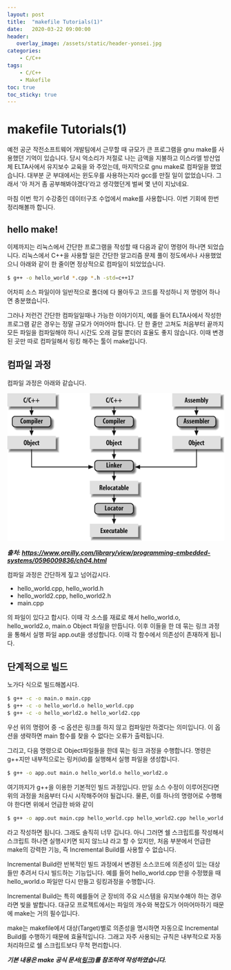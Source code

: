 ```yaml
---
layout: post
title:  "makefile Tutorials(1)"
date:   2020-03-22 09:00:00
header:
   overlay_image: /assets/static/header-yonsei.jpg
categories: 
    - C/C++
tags:
    - C/C++
    - Makefile
toc: true
toc_sticky: true
---
```


# makefile Tutorials(1)

예전 공군 작전소프트웨어 개발팀에서 근무할 때 규모가 큰 프로그램을 gnu make를 사용했던 기억이 있습니다. 당시 억소리가 저절로 나는 금액을 지불하고 이스라엘 방산업체 ELTA사에서 유지보수 교육을 와 주었는데, 마지막으로 gnu make로 컴파일을 했었습니다. 대부분 군 부대에서는 윈도우를 사용하는지라 gcc를 만질 일이 없었습니다. 그래서 '아 저거 좀 공부해봐야겠다'라고 생각했던게 벌써 몇 년이 지났네요.

마침 이번 학기 수강중인 데이터구조 수업에서 make를 사용합니다. 이번 기회에 한번 정리해볼까 합니다. 

<!--more-->

## hello make!

이제까지는 리눅스에서 간단한 프로그램을 작성할 때 다음과 같이 명령어 하나면 되었습니다. 리눅스에서 C++을 사용할 일은 간단한 알고리즘 문제 풀이 정도에서나 사용했었으니 아래와 같이 한 줄이면 정상적으로 컴파일이 되었었습니다.

```bash
$ g++ -o hello_world *.cpp *.h -std=c++17
```

어차피 소스 파일이야 일반적으로 폴더에 다 몰아두고 코드를 작성하니 저 명령어 하나면 충분했습니다. 

그러나 저런건 간단한 컴파일일때나 가능한 이야기이지, 예를 들어 ELTA사에서 작성한 프로그램 같은 경우는 정말 규모가 어마어마 합니다. 단 한 줄만 고쳐도 처음부터 끝까지 모든 파일을 컴파일해야 하니 시간도 오래 걸릴 뿐더러 효율도 좋지 않습니다. 이때 변경된 곳만 따로 컴파일해서 링킹 해주는 툴이 make입니다.



## 컴파일 과정

컴파일 과정은 아래와 같습니다.

![figure](/assets/posts/2020-03-22-makefile-1/figure-1.png)

***출처: https://www.oreilly.com/library/view/programming-embedded-systems/0596009836/ch04.html***


컴파일 과정은 간단하게 짚고 넘어갑시다. 

- hello_world.cpp, hello_world.h
- hello_world2.cpp, hello_world2.h
- main.cpp

의 파일이 있다고 합시다. 이때 각 소스를 재료로 해서 hello_world.o, hello_world2.o, main.o Object 파일을 만듭니다. 이후 이들을 한 데 묶는 링크 과정을 통해서 실행 파일 app.out을 생성합니다. 이때 각 함수에서 의존성이 존재하게 됩니다.

## 단계적으로 빌드

노가다 식으로 빌드해봅시다. 

```bash
$ g++ -c -o main.o main.cpp
$ g++ -c -o hello_world.o hello_world.cpp
$ g++ -c -o hello_world2.o hello_world2.cpp
```

우선 위의 명령어 중 -c 옵션은 링크를 하지 않고 컴파일만 하겠다는 의미입니다. 이 옵션을 생략하면 main 함수를 찾을 수 없다는 오류가 출력됩니다.

그리고, 다음 명령으로 Object파일들을 한데 묶는 링크 과정을 수행합니다. 명령은 g++지만 내부적으로는 링커(ld)를 실행해서 실행 파일을 생성합니다.

```bash
$ g++ -o app.out main.o hello_world.o hello_world2.o
```

여기까지가 g++을 이용한 기본적인 빌드 과정입니다. 만일 소스 수정이 이루어진다면 위의 과정을 처음부터 다시 시작해주어야 될겁니다. 물론, 이를 하나의 명령어로 수행해야 한다면 위에서 언급한 바와 같이


```bash
$ g++ -o app.out main.cpp hello_world.cpp hello_world2.cpp hello_world.h hello_world2.h
```

라고 작성하면 됩니다. 그래도 솔직히 너무 깁니다. 아니 그러면 쉘 스크립트를 작성해서 스크립트 하나면 실행시키면 되지 않느냐 라고 할 수 있지만, 처음 부분에서 언급한 make의 강력한 기능, 즉 Incremental Build를 사용할 수 없습니다. 

Incremental Build란 반복적인 빌드 과정에서 변경된 소스코드에 의존성이 있는 대상들만 추려서 다시 빌드하는 기능입니다. 예를 들어 hello_world.cpp 만을 수정했을 때 hello_world.o 파일만 다시 만들고 링킹과정을 수행합니다.

Incremental Build는 특히 예를들어 군 장비의 주요 시스템을 유지보수해야 하는 경우라면 빛을 발합니다. 대규모 프로젝트에서는 파일의 개수와 복잡도가 어마어마하기 때문에 make는 거의 필수입니다.

make는 makefile에서 대상(Target)별로 의존성을 명시하면 자동으로 Incremental Build를 수행하기 때문에 효율적입니다. 그래고 자주 사용되는 규칙은 내부적으로 자동처리하므로 쉘 스크립트보다 무척 편리합니다.


***기본 내용은 make 공식 문서([링크](https://www.gnu.org/software/make/manual/html_node/index.html))를 참조하여 작성하였습니다.***
